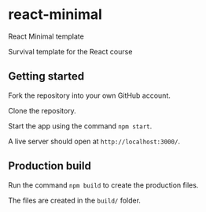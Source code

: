 # react-minimal
React Minimal template

Survival template for the React course

## Getting started

Fork the repository into your own GitHub account.

Clone the repository.

Start the app using the command ```npm start```.

A live server should open at ```http://localhost:3000/```.

## Production build

Run the command ```npm build``` to create the production files.

The files are created in the ```build/``` folder.

